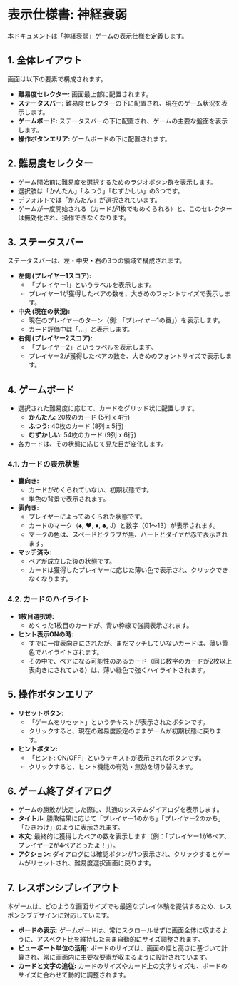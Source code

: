 # 表示仕様書: 神経衰弱

本ドキュメントは「神経衰弱」ゲームの表示仕様を定義します。

## 1. 全体レイアウト

画面は以下の要素で構成されます。

-   **難易度セレクター:** 画面最上部に配置されます。
-   **ステータスバー:** 難易度セレクターの下に配置され、現在のゲーム状況を表示します。
-   **ゲームボード:** ステータスバーの下に配置され、ゲームの主要な盤面を表示します。
-   **操作ボタンエリア:** ゲームボードの下に配置されます。

## 2. 難易度セレクター

-   ゲーム開始前に難易度を選択するためのラジオボタン群を表示します。
-   選択肢は「かんたん」「ふつう」「むずかしい」の3つです。
-   デフォルトでは「かんたん」が選択されています。
-   ゲームが一度開始される（カードが1枚でもめくられる）と、このセレクターは無効化され、操作できなくなります。

## 3. ステータスバー

ステータスバーは、左・中央・右の3つの領域で構成されます。

-   **左側 (プレイヤー1スコア):**
    -   「プレイヤー1」というラベルを表示します。
    -   プレイヤー1が獲得したペアの数を、大きめのフォントサイズで表示します。
-   **中央 (現在の状況):**
    -   現在のプレイヤーのターン（例: 「プレイヤー1の番」）を表示します。
    -   カード評価中は「...」と表示します。
-   **右側 (プレイヤー2スコア):**
    -   「プレイヤー2」というラベルを表示します。
    -   プレイヤー2が獲得したペアの数を、大きめのフォントサイズで表示します。

## 4. ゲームボード

-   選択された難易度に応じて、カードをグリッド状に配置します。
    -   **かんたん:** 20枚のカード (5列 x 4行)
    -   **ふつう:** 40枚のカード (8列 x 5行)
    -   **むずかしい:** 54枚のカード (9列 x 6行)
-   各カードは、その状態に応じて見た目が変化します。

### 4.1. カードの表示状態

-   **裏向き:**
    -   カードがめくられていない、初期状態です。
    -   単色の背景で表示されます。
-   **表向き:**
    -   プレイヤーによってめくられた状態です。
    -   カードのマーク（♠, ♥, ♦, ♣, J）と数字（01〜13）が表示されます。
    -   マークの色は、スペードとクラブが黒、ハートとダイヤが赤で表示されます。
-   **マッチ済み:**
    -   ペアが成立した後の状態です。
    -   カードは獲得したプレイヤーに応じた薄い色で表示され、クリックできなくなります。

### 4.2. カードのハイライト

-   **1枚目選択時:**
    -   めくった1枚目のカードが、青い枠線で強調表示されます。
-   **ヒント表示ONの時:**
    -   すでに一度表向きにされたが、まだマッチしていないカードは、薄い黄色でハイライトされます。
    -   その中で、ペアになる可能性のあるカード（同じ数字のカードが2枚以上表向きにされている）は、薄い緑色で強くハイライトされます。

## 5. 操作ボタンエリア

-   **リセットボタン:**
    -   「ゲームをリセット」というテキストが表示されたボタンです。
    -   クリックすると、現在の難易度設定のままゲームが初期状態に戻ります。
-   **ヒントボタン:**
    -   「ヒント: ON/OFF」というテキストが表示されたボタンです。
    -   クリックすると、ヒント機能の有効・無効を切り替えます。

## 6. ゲーム終了ダイアログ
- ゲームの勝敗が決定した際に、共通のシステムダイアログを表示します。
- **タイトル**: 勝敗結果に応じて「プレイヤー1のかち」「プレイヤー2のかち」「ひきわけ」のように表示されます。
- **本文**: 最終的に獲得したペアの数を表示します（例：「プレイヤー1が6ペア、プレイヤー2が4ペアとったよ！」）。
- **アクション**: ダイアログには確認ボタンが1つ表示され、クリックするとゲームがリセットされ、難易度選択画面に戻ります。

## 7. レスポンシブレイアウト

本ゲームは、どのような画面サイズでも最適なプレイ体験を提供するため、レスポンシブデザインに対応しています。

-   **ボードの表示:** ゲームボードは、常にスクロールせずに画面全体に収まるように、アスペクト比を維持したまま自動的にサイズ調整されます。
-   **ビューポート単位の活用:** ボードのサイズは、画面の幅と高さに基づいて計算され、常に画面内に主要な要素が収まるように設計されています。
-   **カードと文字の追従:** カードのサイズやカード上の文字サイズも、ボードのサイズに合わせて動的に調整されます。
